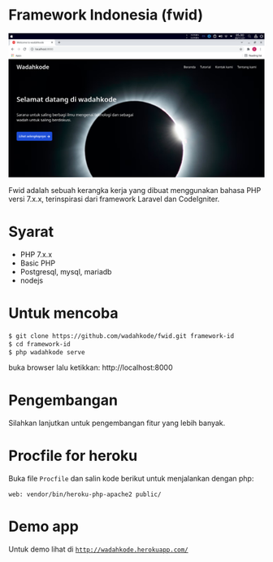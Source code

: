 # Framework Indonesia (fwid)

![Screenshot](./screenshot.png)

Fwid adalah sebuah kerangka kerja yang dibuat menggunakan bahasa PHP versi 7.x.x, terinspirasi dari framework Laravel dan CodeIgniter.

# Syarat

- PHP 7.x.x
- Basic PHP
- Postgresql, mysql, mariadb
- nodejs

# Untuk mencoba

    $ git clone https://github.com/wadahkode/fwid.git framework-id
    $ cd framework-id
    $ php wadahkode serve

buka browser lalu ketikkan: http://localhost:8000

# Pengembangan

Silahkan lanjutkan untuk pengembangan fitur yang lebih banyak.

# Procfile for heroku

Buka file <code>Procfile</code> dan salin kode berikut untuk menjalankan dengan php:

```shell
web: vendor/bin/heroku-php-apache2 public/
```

# Demo app

Untuk demo lihat di <code>http://wadahkode.herokuapp.com/</code>
